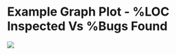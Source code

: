
# Example Graph Plot - %LOC Inspected Vs %Bugs Found

<img align=center src="../plots/ant-1.7.csv.jpg/">
